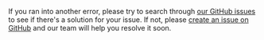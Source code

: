 If you ran into another error, please try to search through [our GitHub issues](https://github.com/medusajs/medusa/issues) to see if there's a solution for your issue. If not, please [create an issue on GitHub](https://github.com/medusajs/medusa/issues/new?assignees=olivermrbl&labels=status:+needs+triaging,+type:+bug&template=bug_report.md&title=) and our team will help you resolve it soon.
